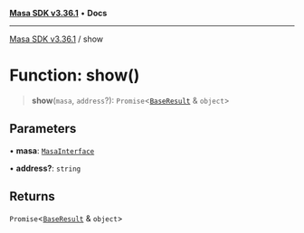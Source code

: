 [**Masa SDK v3.36.1**](../README.md) • **Docs**

***

[Masa SDK v3.36.1](../globals.md) / show

# Function: show()

> **show**(`masa`, `address`?): `Promise`\<[`BaseResult`](../interfaces/BaseResult.md) & `object`\>

## Parameters

• **masa**: [`MasaInterface`](../interfaces/MasaInterface.md)

• **address?**: `string`

## Returns

`Promise`\<[`BaseResult`](../interfaces/BaseResult.md) & `object`\>
